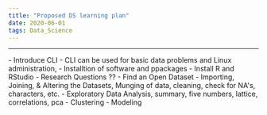 ```yaml
---
title: "Proposed DS learning plan"
date: 2020-06-01
tags: Data_Science
---
```


<hr>
- Introduce CLI
- CLI can be used for basic data problems and Linux administration,
- Installtion of software and ppackages
- Install R and RStudio
- Research Questions ??
- Find an Open Dataset
- Importing, Joining, & Altering the Datasets, Munging of data, cleaning, check for NA's, characters, etc.
- Exploratory Data Analysis, summary, five numbers, lattice, correlations, pca
- Clustering
- Modeling



